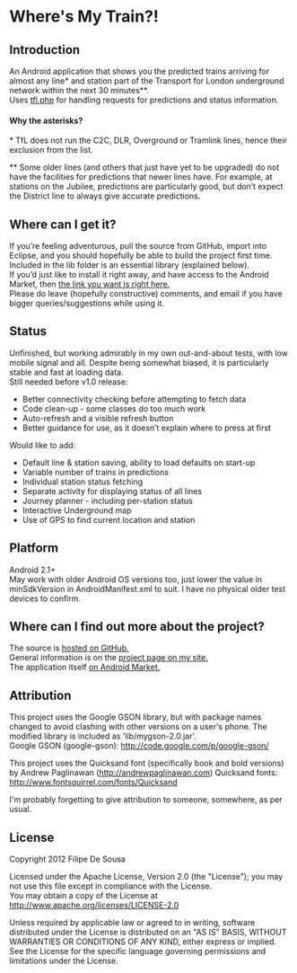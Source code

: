 # Where's My Train?!
## Introduction
An Android application that shows you the predicted trains arriving for almost any line* and station part of the Transport for London underground network within the next 30 minutes**.  
Uses [tfl.php](http://trains.desousa.com.pt/) for handling requests for predictions and status information.

#### Why the asterisks?
\* TfL does not run the C2C, DLR, Overground or Tramlink lines, hence their exclusion from the list.

** Some older lines (and others that just have yet to be upgraded) do not have the facilities for predictions that newer lines have. For example, at stations on the Jubilee, predictions are particularly good, but don’t expect the District line to always give accurate predictions.

## Where can I get it?
If you’re feeling adventurous, pull the source from GitHub, import into Eclipse, and you should hopefully be able to build the project first time. Included in the lib folder is an essential library (explained below).  
If you’d just like to install it right away, and have access to the Android Market, then [the link you want is right here.](https://market.android.com/details?id=com.fdesousa.android.WheresMyTrain)  
Please do leave (hopefully constructive) comments, and email if you have bigger queries/suggestions while using it.

## Status
Unfinished, but working admirably in my own out-and-about tests, with low mobile signal and all. Despite being somewhat biased, it is particularly stable and fast at loading data.  
Still needed before v1.0 release:

*	Better connectivity checking before attempting to fetch data
*	Code clean-up - some classes do too much work
*	Auto-refresh and a visible refresh button
*	Better guidance for use, as it doesn’t explain where to press at first

Would like to add:

*	Default line & station saving, ability to load defaults on start-up
*	Variable number of trains in predictions
*	Individual station status fetching
*	Separate activity for displaying status of all lines
*	Journey planner - including per-station status
*	Interactive Underground map
*	Use of GPS to find current location and station

## Platform
Android 2.1+  
May work with older Android OS versions too, just lower the value in minSdkVersion in AndroidManifest.xml to suit. I have no physical older test devices to confirm.

## Where can I find out more about the project?
The source is [hosted on GitHub.](https://github.com/FDeSousa/WheresMyTrain)  
General information is on the [project page on my site.](http://wmt.desousa.com.pt)  
The application itself [on Android Market.](https://market.android.com/details?id=com.fdesousa.android.WheresMyTrain)  

## Attribution
This project uses the Google GSON library, but with package names changed to avoid clashing with other versions on a user's phone. The modified library is included as 'lib/mygson-2.0.jar'.  
Google GSON (google-gson): <http://code.google.com/p/google-gson/>

This project uses the Quicksand font (specifically book and bold versions) by Andrew Paglinawan (<http://andrewpaglinawan.com>)
Quicksand fonts: <http://www.fontsquirrel.com/fonts/Quicksand>

I'm probably forgetting to give attribution to someone, somewhere, as per usual.

## License
Copyright 2012 Filipe De Sousa

Licensed under the Apache License, Version 2.0 (the "License"); you may not use this file except in compliance with the License.  
You may obtain a copy of the License at  
http://www.apache.org/licenses/LICENSE-2.0

Unless required by applicable law or agreed to in writing, software distributed under the License is distributed on an "AS IS" BASIS, WITHOUT WARRANTIES OR CONDITIONS OF ANY KIND, either express or implied.  
See the License for the specific language governing permissions and limitations under the License.